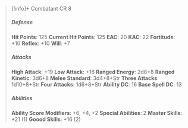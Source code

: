 > [!info]+ Combatant CR 8
> ##### Defense
> **Hit Points**: 125
> **Current Hit Points**: 125
> **EAC**: 20
> **KAC**: 22
> **Fortitude**: +10
> **Reflex**: +10
> **Will**: +7
> ##### Attacks
> **High Attack**: +19
> **Low Attack**: +16
> **Ranged Energy**: 2d8+8
> **Ranged Kinetic**: 3d6+8
> **Melee Standard**: 3d4+8+Str
> **Three Attacks**: 1d10+8+Str
> **Four Attacks**: 1d6+8+Str
> **Ability DC**: 16
> **Base Spell DC**: 13
> ##### Abilities
> **Ability Score Modifiers**: +6, +4, +2
> **Special Abilities**: 2
> **Master Skills**: +21 (1)
> **Goood Skills**: +16 (2)
